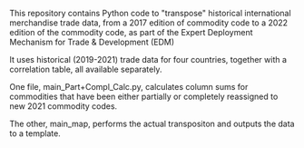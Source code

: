 This repository contains Python code to "transpose" historical international merchandise trade data, from a 2017 edition of 
commodity code to a 2022 edition of the commodity code, as part of the Expert Deployment Mechanism for Trade & Development (EDM)

It uses historical (2019-2021) trade data for four countries, together with a correlation table, all available separately.

One file, main_Part+Compl_Calc.py, calculates column sums for commodities that have been either partially or completely reassigned to new 2021 commodity codes.

The other, main_map, performs the actual transpositon and outputs the data to a template. 
